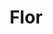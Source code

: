 ---
title: Flor
date: 
draft: false

# descripcion
description : Flor

materials: Plata 925

color: Azul, Violeta, Fucsia, Coral, Amarillo

dimensions: 0,5cm

code: 01-15-0165

type: "Aros"

categories: []

# Images
# first image will be shown in the product page
images:
  # - image: "images/path_to_image"
  # La ubicacion de las imagenes es imagenes/Aros/Aros.Infantil/01-15-0165-flor
  - image: "./images/aros/infantil/01-15-0165-flor_a.JPG"
  - image: "./images/aros/infantil/01-15-0165-flor_b.JPG"
  - image: "./images/aros/infantil/01-15-0165-flor_c.JPG"
  - image: "./images/aros/infantil/01-15-0165-flor_d.JPG"
  - image: "./images/aros/infantil/01-15-0165-flor_e.JPG"
---